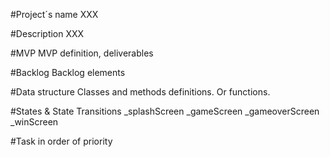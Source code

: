 #Project´s name
XXX

#Description
XXX

#MVP
MVP definition, deliverables

#Backlog
Backlog elements

#Data structure
Classes and methods definitions. Or functions.

#States & State Transitions
_splashScreen
_gameScreen
_gameoverScreen
_winScreen

#Task
in order of priority
